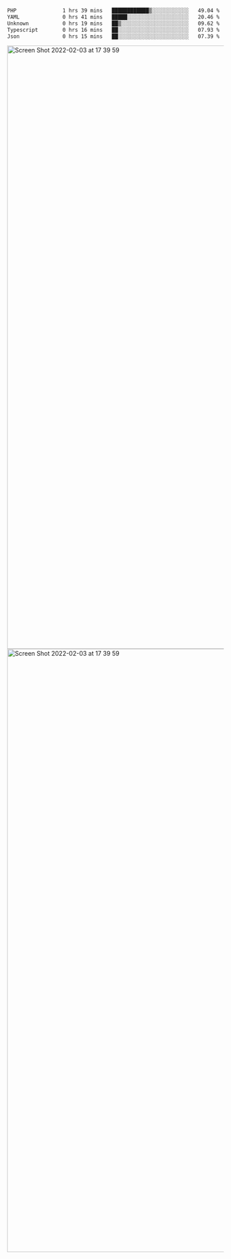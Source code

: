 <!--START_SECTION:waka-->

```txt
PHP               1 hrs 39 mins   ████████████▒░░░░░░░░░░░░   49.04 %
YAML              0 hrs 41 mins   █████░░░░░░░░░░░░░░░░░░░░   20.46 %
Unknown           0 hrs 19 mins   ██▒░░░░░░░░░░░░░░░░░░░░░░   09.62 %
Typescript        0 hrs 16 mins   ██░░░░░░░░░░░░░░░░░░░░░░░   07.93 %
Json              0 hrs 15 mins   ██░░░░░░░░░░░░░░░░░░░░░░░   07.39 %
```

<!--END_SECTION:waka-->

<img width="1400" alt="Screen Shot 2022-02-03 at 17 39 59" src="https://user-images.githubusercontent.com/45716542/152387304-f2b60485-53a6-4f4b-a818-5cefb1b0c0ae.png">
<img width="1400" alt="Screen Shot 2022-02-03 at 17 39 59" src="https://user-images.githubusercontent.com/45716542/152387273-ea5cdf21-2a45-44da-8bef-00c1763b1d42.png">
